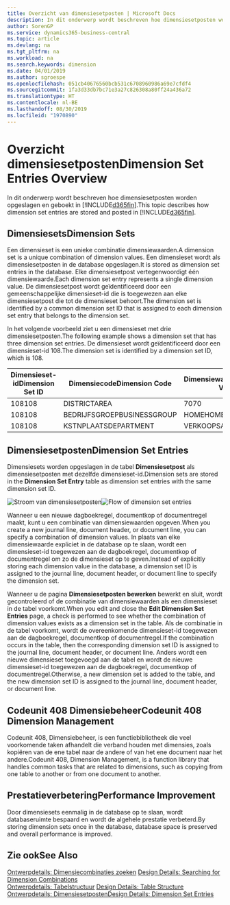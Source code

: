 ```yaml
---
title: Overzicht van dimensiesetposten | Microsoft Docs
description: In dit onderwerp wordt beschreven hoe dimensiesetposten worden opgeslagen en geboekt in Dynamics 365.
author: SorenGP
ms.service: dynamics365-business-central
ms.topic: article
ms.devlang: na
ms.tgt_pltfrm: na
ms.workload: na
ms.search.keywords: dimension
ms.date: 04/01/2019
ms.author: sgroespe
ms.openlocfilehash: 051cb40676560bcb531c6708960986a69e7cfdf4
ms.sourcegitcommit: 1fa3d33db7bc71e3a27c826308a80ff24a436a72
ms.translationtype: HT
ms.contentlocale: nl-BE
ms.lasthandoff: 08/30/2019
ms.locfileid: "1970890"
---
```

# <a name="dimension-set-entries-overview"></a><span data-ttu-id="668d5-103">Overzicht dimensiesetposten</span><span class="sxs-lookup"><span data-stu-id="668d5-103">Dimension Set Entries Overview</span></span>
<span data-ttu-id="668d5-104">In dit onderwerp wordt beschreven hoe dimensiesetposten worden opgeslagen en geboekt in [!INCLUDE[d365fin](includes/d365fin_md.md)].</span><span class="sxs-lookup"><span data-stu-id="668d5-104">This topic describes how dimension set entries are stored and posted in [!INCLUDE[d365fin](includes/d365fin_md.md)].</span></span>  

## <a name="dimension-sets"></a><span data-ttu-id="668d5-105">Dimensiesets</span><span class="sxs-lookup"><span data-stu-id="668d5-105">Dimension Sets</span></span>  
<span data-ttu-id="668d5-106">Een dimensieset is een unieke combinatie dimensiewaarden.</span><span class="sxs-lookup"><span data-stu-id="668d5-106">A dimension set is a unique combination of dimension values.</span></span> <span data-ttu-id="668d5-107">Een dimensieset wordt als dimensiesetposten in de database opgeslagen.</span><span class="sxs-lookup"><span data-stu-id="668d5-107">It is stored as dimension set entries in the database.</span></span> <span data-ttu-id="668d5-108">Elke dimensiesetpost vertegenwoordigt één dimensiewaarde.</span><span class="sxs-lookup"><span data-stu-id="668d5-108">Each dimension set entry represents a single dimension value.</span></span> <span data-ttu-id="668d5-109">De dimensiesetpost wordt geïdentificeerd door een gemeenschappelijke dimensieset-id die is toegewezen aan elke dimensiesetpost die tot de dimensieset behoort.</span><span class="sxs-lookup"><span data-stu-id="668d5-109">The dimension set is identified by a common dimension set ID that is assigned to each dimension set entry that belongs to the dimension set.</span></span>  

<span data-ttu-id="668d5-110">In het volgende voorbeeld ziet u een dimensieset met drie dimensiesetposten.</span><span class="sxs-lookup"><span data-stu-id="668d5-110">The following example shows a dimension set that has three dimension set entries.</span></span> <span data-ttu-id="668d5-111">De dimensieset wordt geïdentificeerd door een dimensieset-id 108.</span><span class="sxs-lookup"><span data-stu-id="668d5-111">The dimension set is identified by a dimension set ID, which is 108.</span></span>  

|<span data-ttu-id="668d5-112">Dimensieset-id</span><span class="sxs-lookup"><span data-stu-id="668d5-112">Dimension Set ID</span></span>|<span data-ttu-id="668d5-113">Dimensiecode</span><span class="sxs-lookup"><span data-stu-id="668d5-113">Dimension Code</span></span>|<span data-ttu-id="668d5-114">Dimensiewaardecode</span><span class="sxs-lookup"><span data-stu-id="668d5-114">Dimension Value Code</span></span>|<span data-ttu-id="668d5-115">Dimensiewaardenaam</span><span class="sxs-lookup"><span data-stu-id="668d5-115">Dimension Value Name</span></span>|  
|----------------------|--------------------|--------------------------|--------------------------|  
|<span data-ttu-id="668d5-116">108</span><span class="sxs-lookup"><span data-stu-id="668d5-116">108</span></span>|<span data-ttu-id="668d5-117">DISTRICT</span><span class="sxs-lookup"><span data-stu-id="668d5-117">AREA</span></span>|<span data-ttu-id="668d5-118">70</span><span class="sxs-lookup"><span data-stu-id="668d5-118">70</span></span>|<span data-ttu-id="668d5-119">Noord-Amerika</span><span class="sxs-lookup"><span data-stu-id="668d5-119">America North</span></span>|  
|<span data-ttu-id="668d5-120">108</span><span class="sxs-lookup"><span data-stu-id="668d5-120">108</span></span>|<span data-ttu-id="668d5-121">BEDRIJFSGROEP</span><span class="sxs-lookup"><span data-stu-id="668d5-121">BUSINESSGROUP</span></span>|<span data-ttu-id="668d5-122">HOME</span><span class="sxs-lookup"><span data-stu-id="668d5-122">HOME</span></span>|<span data-ttu-id="668d5-123">Home</span><span class="sxs-lookup"><span data-stu-id="668d5-123">Home</span></span>|  
|<span data-ttu-id="668d5-124">108</span><span class="sxs-lookup"><span data-stu-id="668d5-124">108</span></span>|<span data-ttu-id="668d5-125">KSTNPLAATS</span><span class="sxs-lookup"><span data-stu-id="668d5-125">DEPARTMENT</span></span>|<span data-ttu-id="668d5-126">VERKOOP</span><span class="sxs-lookup"><span data-stu-id="668d5-126">SALES</span></span>|<span data-ttu-id="668d5-127">Verkoop</span><span class="sxs-lookup"><span data-stu-id="668d5-127">Sales</span></span>|  

## <a name="dimension-set-entries"></a><span data-ttu-id="668d5-128">Dimensiesetposten</span><span class="sxs-lookup"><span data-stu-id="668d5-128">Dimension Set Entries</span></span>  
<span data-ttu-id="668d5-129">Dimensiesets worden opgeslagen in de tabel **Dimensiesetpost** als dimensiesetposten met dezelfde dimensieset-id.</span><span class="sxs-lookup"><span data-stu-id="668d5-129">Dimension sets are stored in the **Dimension Set Entry** table as dimension set entries with the same dimension set ID.</span></span>  

<span data-ttu-id="668d5-130">![Stroom van dimensiesetposten](media/dimensionentrynav7.png "Stroom van dimensiesetposten")</span><span class="sxs-lookup"><span data-stu-id="668d5-130">![Flow of dimension set entries](media/dimensionentrynav7.png "Flow of dimension set entries")</span></span>  

<span data-ttu-id="668d5-131">Wanneer u een nieuwe dagboekregel, documentkop of documentregel maakt, kunt u een combinatie van dimensiewaarden opgeven.</span><span class="sxs-lookup"><span data-stu-id="668d5-131">When you create a new journal line, document header, or document line, you can specify a combination of dimension values.</span></span> <span data-ttu-id="668d5-132">In plaats van elke dimensiewaarde expliciet in de database op te slaan, wordt een dimensieset-id toegewezen aan de dagboekregel, documentkop of documentregel om zo de dimensieset op te geven.</span><span class="sxs-lookup"><span data-stu-id="668d5-132">Instead of explicitly storing each dimension value in the database, a dimension set ID is assigned to the journal line, document header, or document line to specify the dimension set.</span></span>  

<span data-ttu-id="668d5-133">Wanneer u de pagina **Dimensiesetposten bewerken** bewerkt en sluit, wordt gecontroleerd of de combinatie van dimensiewaarden als een dimensieset in de tabel voorkomt.</span><span class="sxs-lookup"><span data-stu-id="668d5-133">When you edit and close the **Edit Dimension Set Entries** page, a check is performed to see whether the combination of dimension values exists as a dimension set in the table.</span></span> <span data-ttu-id="668d5-134">Als de combinatie in de tabel voorkomt, wordt de overeenkomende dimensieset-id toegewezen aan de dagboekregel, documentkop of documentregel.</span><span class="sxs-lookup"><span data-stu-id="668d5-134">If the combination occurs in the table, then the corresponding dimension set ID is assigned to the journal line, document header, or document line.</span></span> <span data-ttu-id="668d5-135">Anders wordt een nieuwe dimensieset toegevoegd aan de tabel en wordt de nieuwe dimensieset-id toegewezen aan de dagboekregel, documentkop of documentregel.</span><span class="sxs-lookup"><span data-stu-id="668d5-135">Otherwise, a new dimension set is added to the table, and the new dimension set ID is assigned to the journal line, document header, or document line.</span></span>

## <a name="codeunit-408-dimension-management"></a><span data-ttu-id="668d5-136">Codeunit 408 Dimensiebeheer</span><span class="sxs-lookup"><span data-stu-id="668d5-136">Codeunit 408 Dimension Management</span></span>
<span data-ttu-id="668d5-137">Codeunit 408, Dimensiebeheer, is een functiebibliotheek die veel voorkomende taken afhandelt die verband houden met dimensies, zoals kopiëren van de ene tabel naar de andere of van het ene document naar het andere.</span><span class="sxs-lookup"><span data-stu-id="668d5-137">Codeunit 408, Dimension Management, is a function library that handles common tasks that are related to dimensions, such as copying from one table to another or from one document to another.</span></span>

## <a name="performance-improvement"></a><span data-ttu-id="668d5-138">Prestatieverbetering</span><span class="sxs-lookup"><span data-stu-id="668d5-138">Performance Improvement</span></span>  
<span data-ttu-id="668d5-139">Door dimensiesets eenmalig in de database op te slaan, wordt databaseruimte bespaard en wordt de algehele prestatie verbeterd.</span><span class="sxs-lookup"><span data-stu-id="668d5-139">By storing dimension sets once in the database, database space is preserved and overall performance is improved.</span></span>  

## <a name="see-also"></a><span data-ttu-id="668d5-140">Zie ook</span><span class="sxs-lookup"><span data-stu-id="668d5-140">See Also</span></span>  
<span data-ttu-id="668d5-141">[Ontwerpdetails: Dimensiecombinaties zoeken](design-details-searching-for-dimension-combinations.md) </span><span class="sxs-lookup"><span data-stu-id="668d5-141">[Design Details: Searching for Dimension Combinations](design-details-searching-for-dimension-combinations.md) </span></span>  
<span data-ttu-id="668d5-142">[Ontwerpdetails: Tabelstructuur](design-details-table-structure.md) </span><span class="sxs-lookup"><span data-stu-id="668d5-142">[Design Details: Table Structure](design-details-table-structure.md) </span></span>  
[<span data-ttu-id="668d5-143">Ontwerpdetails: Dimensiesetposten</span><span class="sxs-lookup"><span data-stu-id="668d5-143">Design Details: Dimension Set Entries</span></span>](design-details-dimension-set-entries.md)   
